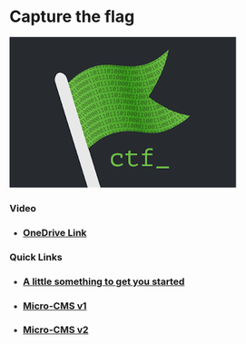 # Capture the flag
![](https://github.com/Shashied/Bugbounty/blob/master/Images/0_-KQwgizVHbr4hnak.png)  
 
### Video
 * ### [OneDrive Link](https://mysliit-my.sharepoint.com/:f:/g/personal/ms20907402_my_sliit_lk/EltBoHTbPVBGj04aJnHAOR0BeCB3aXI4aE9sb99TlrXyZQ?e=nerdIm)

### Quick Links
  * ### [A little something to get you started](https://github.com/Shashied/Bugbounty/wiki/A-little-something-to-get-you-started) &nbsp;&nbsp;&nbsp; 
  * ### [Micro-CMS v1](https://github.com/Shashied/Bugbounty/wiki/Micro-CMS-v1)
  * ### [Micro-CMS v2](https://github.com/Shashied/Bugbounty/wiki/Micro-CMS-v2)
 

